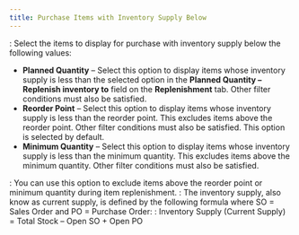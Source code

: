 ```yaml
---
title: Purchase Items with Inventory Supply Below
---
```

: Select the items to display for purchase with inventory  supply below the following values:

- **Planned 
 Quantity** – Select this option to display items whose inventory  supply is less than the selected option in the **Planned 
 Quantity – Replenish inventory to** field on the **Replenishment**  tab. Other filter conditions must also be satisfied.
- **Reorder 
 Point** – Select this option to display items whose inventory supply  is less than the reorder point. This excludes items above the reorder  point. Other filter conditions must also be satisfied. This option is  selected by default.
- **Minimum 
 Quantity** – Select this option to display items whose inventory  supply is less than the minimum quantity. This excludes items above the  minimum quantity. Other filter conditions must also be satisfied.

: You can use this option to exclude items above the  reorder point or minimum quantity during item replenishment.
: The inventory supply, also know as current supply,  is defined by the following formula where SO = Sales Order and PO = Purchase  Order:
: Inventory Supply (Current Supply) = Total Stock  – Open SO + Open PO
